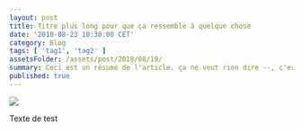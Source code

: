 ```yaml
---
layout: post
title: Titre plus long pour que ça ressemble à quelque chose
date: '2018-08-23 10:30:00 CET'
category: Blog
tags: [ 'tag1', 'tag2' ]
assetsFolder: /assets/post/2018/08/19/
summary: Ceci est un résumé de l'article. ça ne veut rien dire --, c'est juste pour pouvoir faire la mise en page proprement
published: true
---
```




<img src="{{page.assetsFolder}}/cover.png" />

<!-- 1024 × 768 -->

Texte de test

